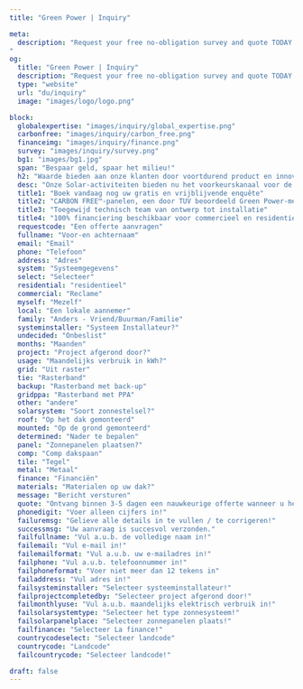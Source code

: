 ```yaml
---
title: "Green Power | Inquiry"

meta:
  description: "Request your free no-obligation survey and quote TODAY! Solar panel solutions for your specific needs. Residential or commercial properties across Spain. No cookie-cutter quotes!
"
og:
  title: "Green Power | Inquiry"
  description: "Request your free no-obligation survey and quote TODAY! Solar panel solutions for your specific needs. Residential or commercial properties across Spain. No cookie-cutter quotes!" 
  type: "website"
  url: "du/inquiry"
  image: "images/logo/logo.png"

block:
  globalexpertise: "images/inquiry/global_expertise.png"
  carbonfree: "images/inquiry/carbon_free.png"
  financeimg: "images/inquiry/finance.png"
  survey: "images/inquiry/survey.png"
  bg1: "images/bg1.jpg"
  span: "Bespaar geld, spaar het milieu!"
  h2: "Waarde bieden aan onze klanten door voortdurend product en innovatie."
  desc: "Onze Solar-activiteiten bieden nu het voorkeurskanaal voor de markt voor enkele van 's werelds toonaangevende PV-fabrikanten en onze zonne-professionals werken samen met partners aan het verbeteren van producteigenschappen, het verlagen van doorlooptijden en het verbeteren van de cashflow."
  title1: "Boek vandaag nog uw gratis en vrijblijvende enquête"
  title2: "CARBON FREE™-panelen, een door TUV beoordeeld Green Power-merk"
  title3: "Toegewijd technisch team van ontwerp tot installatie"
  title4: "100% financiering beschikbaar voor commercieel en residentieel"
  requestcode: "Een offerte aanvragen"
  fullname: "Voor-en achternaam"
  email: "Email"
  phone: "Telefoon"
  address: "Adres"
  system: "Systeemgegevens"
  select: "Selecteer"
  residential: "residentieel"
  commercial: "Reclame"
  myself: "Mezelf"
  local: "Een lokale aannemer"
  family: "Anders - Vriend/Buurman/Familie"
  systeminstaller: "Systeem Installateur?"
  undecided: "Onbeslist"
  months: "Maanden"
  project: "Project afgerond door?"
  usage: "Maandelijks verbruik in kWh?"
  grid: "Uit raster"
  tie: "Rasterband"
  backup: "Rasterband met back-up"
  gridppa: "Rasterband met PPA"
  other: "andere"
  solarsystem: "Soort zonnestelsel?"
  roof: "Op het dak gemonteerd"
  mounted: "Op de grond gemonteerd"
  determined: "Nader te bepalen"
  panel: "Zonnepanelen plaatsen?"
  comp: "Comp dakspaan"
  tile: "Tegel"
  metal: "Metaal"
  finance: "Financiën"
  materials: "Materialen op uw dak?"
  message: "Bericht versturen"
  quote: "Ontvang binnen 3-5 dagen een nauwkeurige offerte wanneer u het formulier op deze pagina invult. Of bel ons"
  phonedigit: "Voer alleen cijfers in!"
  failuremsg: "Gelieve alle details in te vullen / te corrigeren!"
  successmsg: "Uw aanvraag is succesvol verzonden."
  failfullname: "Vul a.u.b. de volledige naam in!"
  failemail: "Vul e-mail in!"
  failemailformat: "Vul a.u.b. uw e-mailadres in!"
  failphone: "Vul a.u.b. telefoonnummer in!"
  failphoneformat: "Voer niet meer dan 12 tekens in"
  failaddress: "Vul adres in!"
  failsysteminstaller: "Selecteer systeeminstallateur!"
  failprojectcompletedby: "Selecteer project afgerond door!"
  failmonthlyuse: "Vul a.u.b. maandelijks elektrisch verbruik in!"
  failsolarsystemtype: "Selecteer het type zonnesysteem!"
  failsolarpanelplace: "Selecteer zonnepanelen plaats!"
  failfinance: "Selecteer La finance!"
  countrycodeselect: "Selecteer landcode"
  countrycode: "Landcode"
  failcountrycode: "Selecteer landcode!"

draft: false
---
```

